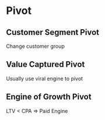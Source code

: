 # Pivot

## Customer Segment Pivot

Change customer group

## Value Captured Pivot

Usually use viral engine to pivot

## Engine of Growth Pivot

LTV < CPA => Paid Engine
